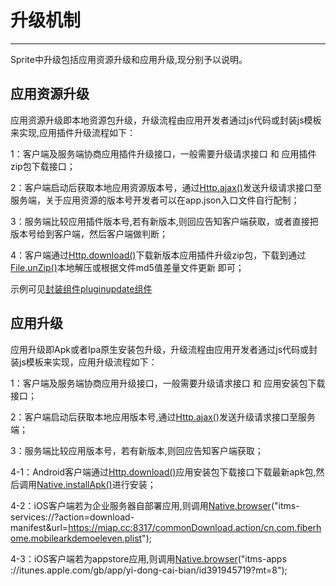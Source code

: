 # 升级机制

----------

Sprite中升级包括应用资源升级和应用升级,现分别予以说明。

<h2 id="cid_0">应用资源升级</h2>

应用资源升级即本地资源包升级，升级流程由应用开发者通过js代码或封装js模板来实现,应用插件升级流程如下：

1：客户端及服务端协商应用插件升级接口，一般需要升级请求接口 和 应用插件zip包下载接口；
 
 2：客户端启动后获取本地应用资源版本号，通过[Http.ajax()](https://gitdocument.exmobi.cn/sprite-api/http.html#ff_0)发送升级请求接口至服务端，关于应用资源的版本号开发者可以在app.json入口文件自行配制；

 3：服务端比较应用插件版本号,若有新版本,则回应告知客户端获取，或者直接把版本号给到客户端，然后客户端做判断；
 
 4：客户端通过[Http.download()](https://gitdocument.exmobi.cn/sprite-api/http.html#ff_2)下载新版本应用插件升级zip包，下载到通过[File.unZip()](https://gitdocument.exmobi.cn/sprite-api/file.html#ff_23)本地解压或根据文件md5值差量文件更新 即可；

示例可见[封装组件pluginupdate组件](https://gitdocument.exmobi.cn/sprite-official-ui/pluginupdate.html)


<h2 id="cid_1">应用升级</h2>


应用升级即Apk或者Ipa原生安装包升级，升级流程由应用开发者通过js代码或封装js模板来实现，应用升级流程如下：

1：客户端及服务端协商应用升级接口，一般需要升级请求接口 和 应用安装包下载接口；

2：客户端启动后获取本地应用版本号,通过[Http.ajax()](https://gitdocument.exmobi.cn/sprite-api/http.html#ff_0)发送升级请求接口至服务端；

3：服务端比较应用版本号，若有新版本,则回应告知客户端获取；

4-1：Android客户端通过[Http.download()](https://gitdocument.exmobi.cn/sprite-api/http.html#ff_2)应用安装包下载接口下载最新apk包,然后调用[Native.installApk()](https://gitdocument.exmobi.cn/sprite-api/native.html#ff_4)进行安装；

4-2：iOS客户端若为企业服务器自部署应用,则调用[Native.browser](https://gitdocument.exmobi.cn/sprite-api/native.html#ff_2)("itms-services://?action=download-manifest&url=https://miap.cc:8317/commonDownload.action/cn.com.fiberhome.mobilearkdemoeleven.plist");

4-3：iOS客户端若为appstore应用,则调用[Native.browser](https://gitdocument.exmobi.cn/sprite-api/native.html#ff_2)("itms-apps ://itunes.apple.com/gb/app/yi-dong-cai-bian/id391945719?mt=8");
